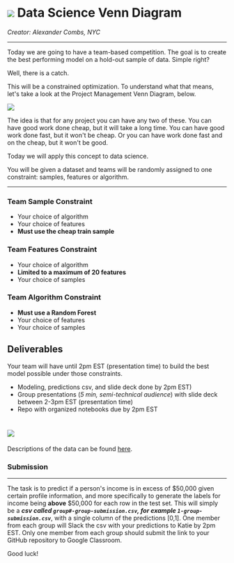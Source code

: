 # ![](https://ga-dash.s3.amazonaws.com/production/assets/logo-9f88ae6c9c3871690e33280fcf557f33.png)  Data Science Venn Diagram
_Creator: Alexander Combs, NYC_

-------------------

Today we are going to have a team-based competition. The goal is to create the best performing model on a hold-out sample of data. Simple right?

Well, there is a catch.

This will be a constrained optimization. To understand what that means, let's take a look at the Project Management Venn Diagram, below.

![](https://www.google.com/url?sa=i&url=https%3A%2F%2Fwww.pyragraph.com%2F2013%2F05%2Fgood-fast-cheap-you-can-only-pick-two%2F&psig=AOvVaw2OcYGjY4eVEppmimiKKWmR&ust=1678217496236000&source=images&cd=vfe&ved=0CA4QjRxqFwoTCPj3ob-FyP0CFQAAAAAdAAAAABAE)

The idea is that for any project you can have any two of these. You can have good work done cheap, but it will take a long time. You can have good work done fast, but it won't be cheap. Or you can have work done fast and on the cheap, but it won't be good.

Today we will apply this concept to data science.

You will be given a dataset and teams will be randomly assigned to one constraint: samples, features or algorithm.

---

### Team Sample Constraint
- Your choice of algorithm
- Your choice of features
- **Must use the cheap train sample**

### Team Features Constraint
- Your choice of algorithm
- **Limited to a maximum of 20 features**
- Your choice of samples

### Team Algorithm Constraint
- **Must use a Random Forest**
- Your choice of features
- Your choice of samples

## Deliverables
Your team will have until 2pm EST (presentation time) to build the best model possible under those constraints.

- Modeling, predictions csv, and slide deck done by 2pm EST)
- Group presentations (_5 min, semi-technical audience_) with slide deck between 2-3pm EST (presentation time)
- Repo with organized notebooks due by 2pm EST

# ![](https://media.giphy.com/media/aL4bDxt8fbpy8/giphy.gif)

 Descriptions of the data can be found [here](https://archive.ics.uci.edu/ml/datasets/adult).

### Submission
---

The task is to predict if a person's income is in excess of $50,000 given certain profile information, and more specifically to generate the labels for income being **above** $50,000 for each row in the test set. This will simply be a _**csv called `group#-group-submission.csv`, for example `1-group-submission.csv`**_, with a single column of the predictions [0,1]. One member from each group will Slack the csv with your predictions to Katie by 2pm EST. Only one member from each group should submit the link to your GitHub repository to Google Classroom.

Good luck!
